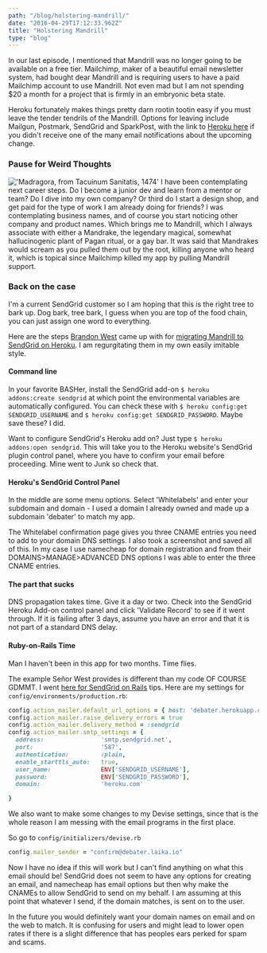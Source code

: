 ```yaml
---
path: "/blog/holstering-mandrill/"
date: "2016-04-29T17:12:33.962Z"
title: "Holstering Mandrill"
type: "blog"
---
```


In our last episode, I mentioned that Mandrill was no longer going to be available on a free tier. Mailchimp, maker of a beautiful email newsletter system, had bought dear Mandrill and is requiring users to have a paid Mailchimp account to use Mandrill. Not even mad but I am not spending $20 a month for a project that is firmly in an embryonic beta state.

Heroku fortunately makes things pretty darn rootin tootin easy if you must leave the tender tendrils of the Mandrill. Options for leaving include Mailgun, Postmark, SendGrid and SparkPost, with the link to [Heroku here](https://blog.heroku.com/archives/2016/3/2/migrating_from_the_mandrill_add_on) if you didn't receive one of the many email notifications about the upcoming change.

### Pause for Weird Thoughts
!['Madragora, from Tacuinum Sanitatis, 1474'](/images/mandrake-1474.jpg) I have been contemplating next career steps. Do I become a junior dev and learn from a mentor or team? Do I dive into my own company? Or third do I start a design shop, and get paid for the type of work I am already doing for friends? I was contemplating business names, and of course you start noticing other company and product names. Which brings me to Mandrill, which I always associate with either a Mandrake, the legendary magical, somewhat hallucinogenic plant of Pagan ritual, or a gay bar. It was said that Mandrakes would scream as you pulled them out by the root, killing anyone who heard it, which is topical since Mailchimp killed my app by pulling Mandrill support.

### Back on the case
I'm a current SendGrid customer so I am hoping that this is the right tree to bark up. Dog bark, tree bark, I guess when you are top of the food chain, you can just assign one word to everything.

Here are the steps [Brandon West](https://sendgrid.com/blog/author/brandon/) came up with for [migrating Mandrill to SendGrid on Heroku](https://sendgrid.com/blog/replacing-the-mandrill-heroku-add-on-with-the-sendgrid-add-on/). I am regurgitating them in my own easily imitable style.

#### Command line
In your favorite BASHer, install the SendGrid add-on `$ heroku addons:create sendgrid` at which point the environmental variables are automatically configured.  You can check these with `$ heroku config:get SENDGRID_USERNAME` and `$ heroku config:get SENDGRID_PASSWORD`. Maybe save these? I did.

Want to configure SendGrid's Heroku add on? Just type `$ heroku addons:open sendgrid`. This will take you to the Heroku website's SendGrid plugin control panel, where you have to confirm your email before proceeding. Mine went to Junk so check that.

#### Heroku's SendGrid Control Panel
In the middle are some menu options. Select 'Whitelabels' and enter your subdomain and domain - I used a domain I already owned and made up a subdomain 'debater' to match my app.

The Whitelabel confirmation page gives you three CNAME entries you need to add to your domain DNS settings. I also took a screenshot and saved all of this. In my case I use namecheap for domain registration and from their DOMAINS>MANAGE>ADVANCED DNS options I was able to enter the three CNAME entries.

#### The part that sucks
DNS propagation takes time. Give it a day or two. Check into the SendGrid Heroku Add-on control panel and click 'Validate Record' to see if it went through. If it is failing after 3 days, assume you have an error and that it is not part of a standard DNS delay.

#### Ruby-on-Rails Time
Man I haven't been in this app for two months. Time flies.

The example Señor West provides is different than my code OF COURSE GDMMT. I went [here for SendGrid on Rails](https://devcenter.heroku.com/articles/sendgrid#ruby-rails) tips. Here are my settings for  `config/environments/production.rb`:

```ruby
config.action_mailer.default_url_options = { host: 'debater.herokuapp.com'}
config.action_mailer.raise_delivery_errors = true
config.action_mailer.delivery_method = :sendgrid
config.action_mailer.smtp_settings = {
  address:                'smtp.sendgrid.net',
  port:                   '587',
  authentication:         :plain,
  enable_starttls_auto:   true,
  user_name:              ENV['SENDGRID_USERNAME'],
  password:               ENV['SENDGRID_PASSWORD'],
  domain:                 'heroku.com'

}
```

We also want to make some changes to my Devise settings, since that is the whole reason I am messing with the email programs in the first place.

So go to `config/initializers/devise.rb`

```ruby
config.mailer_sender = "confirm@debater.laika.io"
```

Now I have no idea if this will work but I can't find anything on what this email should be! SendGrid does not seem to have any options for creating an email, and namecheap has email options but then why make the CNAMEs to allow SendGrid to send on my behalf. I am assuming at this point that whatever I send, if the domain matches, is sent on to the user.

In the future you would definitely want your domain names on email and on the web to match. It is confusing for users and might lead to lower open rates if there is a slight difference that has peoples ears perked for spam and scams.
